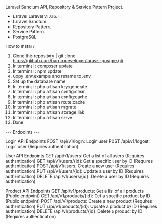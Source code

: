 Laravel Sanctum API, Repository & Service Pattern Project.

-   Laravel Laravel v10.16.1
-   Laravel Sanctum.
-   Repository Pattern.
-   Service Pattern.
-   PostgreSQL

How to install?

1. Clone this repository | git clone https://github.com/barnoxdeveloper/laravel-postgre.git
2. In terminal : composer update
3. In terminal : npm update
4. Copy .env.example and rename to .env
5. Set up the database name
6. In terminal : php artisan key:generate
7. In terminal : php artisan config:clear
8. In terminal : php artisan config:cache
9. In terminal : php artisan route:cache
10. In terminal : php artisan migrate
11. In terminal : php artisan storage:link
12. In terminal : php artisan serve
13. Done.

--- Endpoints ---

Login API Endpoints
POST /api/v1/login: Login user
POST /api/v1/logout: Login user (Requires authentication)

User API Endpoints
GET /api/v1/users: Get a list of all users (Requires authentication)
GET /api/v1/users/{id}: Get a specific user by ID (Requires authentication)
POST /api/v1/users: Create a new user (Requires authentication)
PUT /api/v1/users/{id}: Update a user by ID (Requires authentication)
DELETE /api/v1/users/{id}: Delete a user by ID (Requires authentication)

Product API Endpoints
GET /api/v1/products: Get a list of all products (Public endpoint)
GET /api/v1/products/{id}: Get a specific product by ID (Public endpoint)
POST /api/v1/products: Create a new product (Requires authentication)
PUT /api/v1/products/{id}: Update a product by ID (Requires authentication)
DELETE /api/v1/products/{id}: Delete a product by ID (Requires authentication)
